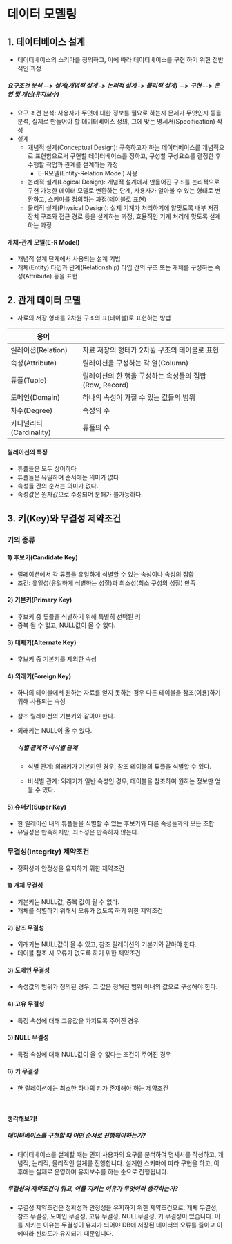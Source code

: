 # 데이터 모델링

## 1. 데이터베이스 설계

- 데이터베이스의 스키마를 정의하고, 이에 따라 데이터베이스를 구현 하기 위한 전반적인 과정

##### 요구조건 분석 --> 설계(개념적 설계 -> 논리적 설계 -> 물리적 설계) --> 구현 --> 운영 및 개선(유지보수)

- 요구 조건 분석: 사용자가 무엇에 대한 정보를 필요로 하는지 문제가 무엇인지 등을 분석, 실제로 만들어야 할 데이터베이스 정의, 그에 맞는 명세서(Specification) 작성
- 설계
  - 개념적 설계(Conceptual Design): 구축하고자 하는 데이터베이스를 개념적으로 표현함으로써 구현할 데이터베이스를 정하고, 구성할 구성요소를 결정한 후 수행할 작업과 관계를 설계하는 과정
    - E-R모델(Entity-Relation Model) 사용
  - 논리적 설계(Logical Design): 개념적 설계에서 만들어진 구조를 논리적으로 구현 가능한 데이터 모델로 변환하는 단계, 사용자가 알아볼 수 있는 형태로 변환하고, 스키마를 정의하는 과정(테이블로 표현)
  - 물리적 설계(Physical Design):  실제 기계가 처리하기에 알맞도록 내부 저장 장치 구조와 접근 경로 등을 설계하는 과정, 효율적인 기계 처리에 맞도록 설계하는 과정

#### 개체-관계 모델(E-R Model)

- 개념적 설계 단계에서 사용되는 설계 기법
- 개체(Entity) 타입과 관계(Relationship) 타입 간의 구조 또는 개체를 구성하는 속성(Attribute) 등을 표현



## 2. 관계 데이터 모델

- 자료의 저장 형태를 2차원 구조의 표(테이블)로 표현하는 방법

| 용어                    |                                                        |
| ----------------------- | ------------------------------------------------------ |
| 릴레이션(Relation)      | 자료 저장의 형태가 2차원 구조의 테이블로 표현          |
| 속성(Attribute)         | 릴레이션을 구성하는 각 열(Column)                      |
| 튜플(Tuple)             | 릴레이션의 한 행을 구성하는 속성들의 집합(Row, Record) |
| 도메인(Domain)          | 하나의 속성이 가질 수 있는 값들의 범위                 |
| 차수(Degree)            | 속성의 수                                              |
| 카디널리티(Cardinality) | 튜플의 수                                              |

#### 릴레이션의 특징

- 튜플들은 모두 상이하다
- 튜플들은 유일하며 순서에는 의미가 없다
- 속성들 간의 순서는 의미가 없다.
- 속성값은 원자값으로 수성되며 분해가 불가능하다.



## 3. 키(Key)와 무결성 제약조건

### 키의 종류

#### 1) 후보키(Candidate Key)

- 릴레이션에서 각 튜플을 유일하게 식별할 수 있는 속성이나 속성의 집합
- 조건: 유일성(유일하게 식별하는 성질)과 최소성(최소 구성의 성질) 만족

#### 2) 기본키(Primary Key)

- 후보키 중 튜플을 식별하기 위해 특별히 선택된 키
- 중복 될 수 없고, NULL값이 올 수 없다.

#### 3) 대체키(Alternate Key)

- 후보키 중 기본키를 제외한 속성

#### 4) 외래키(Foreign Key)

- 하나의 테이블에서 원하는 자료를 얻지 못하는 경우 다른 테이블을 참조(이용)하기 위해 사용되는 속성

- 참조 릴레이션의 기본키와 같아야 한다.

- 외래키는 NULL이 올 수 있다.

  ##### 식별 관계와 비식별 관계

  - 식별 관계: 외래키가 기본키인 경우, 참조 테이블의 튜플을 식별할 수 있다.

  - 비식별 관계: 외래키가 일반 속성인 경우, 테이블을 참조하여 원하는 정보만 얻을 수 있다.

#### 5) 슈퍼키(Super Key)

- 한 릴레이션 내의 튜플들을 식별할 수 있는 후보키와 다른 속성들과의 모든 조합
- 유일성은 만족하지만, 최소성은 만족하지 않는다.

### 무결성(Integrity) 제약조건

- 정확성과 안정성을 유지하기 위한 제약조건

#### 1) 개체 무결성

- 기본키는 NULL값, 중복 값이 될 수 없다.
- 개체를 식별하기 위해서 오류가 없도록 하기 위한 제약조건

#### 2) 참조 무결성

- 외래키는 NULL값이 올 수 있고, 참조 릴레이션의 기본키와 같아야 한다.
- 테이블 참조 시 오류가 없도록 하기 위한 제약조건

#### 3) 도메인 무결성

- 속성값의 범위가 정의된 경우, 그 값은 정해진 범위 이내의 값으로 구성해야 한다.

#### 4) 고유 무결성

- 특정 속성에 대해 고유값을 가지도록 주어진 경우

#### 5) NULL 무결성

- 특정 속성에 대해 NULL값이 올 수 없다는 조건이 주어진 경우

#### 6) 키 무결성

- 한 릴레이션에는 최소한 하나의 키가 존재해야 하는 제약조건

<br />

#### 생각해보기!

##### 데이터베이스를 구현할 때 어떤 순서로 진행해야하는가?

- 데이터베이스를 설계할 때는 먼저 사용자의 요구를 분석하여 명세서를 작성하고, 개념적, 논리적, 물리적인 설계를 진행합니다. 설계한 스키마에 따라 구현을 하고, 이후에는 실제로 운영하며 유지보수를 하는 순으로 진행됩니다.

##### 무결성의 제약조건이 뭐고, 이를 지키는 이유가 무엇이라 생각하는가?

- 무결성 제약조건은 정확성과 안정성을 유지하기 위한 제약조건으로, 개체 무결성, 참조 무결성, 도메인 무결성, 고유 무결성, NULL무결성, 키 무결성이 있습니다. 이를 지키는 이유는 무결성이 유지가 되어야 DB에 저장된 데이터의 오류를 줄이고 이에따라 신뢰도가 유지되기 때문입니다.